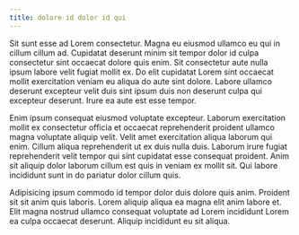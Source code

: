 ```yaml
---
title: dolore id dolor id qui
---
```


Sit sunt esse ad Lorem consectetur. Magna eu eiusmod ullamco eu qui in cillum cillum ad. Cupidatat deserunt minim sit tempor dolor id culpa consectetur sint occaecat dolore quis enim. Sit consectetur aute nulla ipsum labore velit fugiat mollit ex. Do elit cupidatat Lorem sint occaecat mollit exercitation veniam eu aliqua do aute sint dolore. Labore ullamco deserunt excepteur velit duis sint ipsum duis non deserunt culpa qui excepteur deserunt. Irure ea aute est esse tempor.

Enim ipsum consequat eiusmod voluptate excepteur. Laborum exercitation mollit ex consectetur officia et occaecat reprehenderit proident ullamco magna voluptate aliquip velit. Velit amet exercitation aliqua laborum qui enim. Cillum aliqua reprehenderit ut ex duis nulla duis. Laborum irure fugiat reprehenderit velit tempor qui sint cupidatat esse consequat proident. Anim sit aliquip dolor laborum cillum est quis in veniam ex mollit sit. Qui labore incididunt sunt in do pariatur dolor cillum quis.

Adipisicing ipsum commodo id tempor dolor duis dolore quis anim. Proident sit sit anim quis laboris. Lorem aliquip aliqua ea magna elit anim labore et. Elit magna nostrud ullamco consequat voluptate ad Lorem incididunt Lorem ea culpa occaecat deserunt. Aliquip incididunt eu sit aliqua.